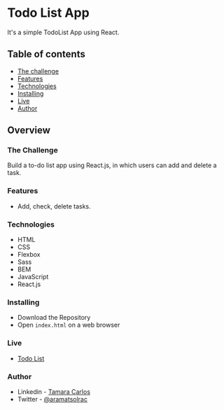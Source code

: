 # Todo List App 

It's a simple TodoList App using React.

## Table of contents

- [The challenge](#the-challenge)
- [Features](#features)
- [Technologies](#technologies)
- [Installing](#installing)
- [Live](#live)
- [Author](#author)

## Overview

### The Challenge

Build a to-do list app using React.js, in which users can add and delete a task.

### Features

- Add, check, delete tasks.

### Technologies

- HTML
- CSS
- Flexbox
- Sass
- BEM
- JavaScript
- React.js

### Installing

- Download the Repository
- Open `index.html` on a web browser

### Live

- <a href="https://aramatsolrac.github.io/todolist/index.html" target="_blank">Todo List</a>

### Author

- Linkedin - [Tamara Carlos](https://www.linkedin.com/in/tamaracarlos/)
- Twitter - [@aramatsolrac](https://twitter.com/aramatsolrac)
